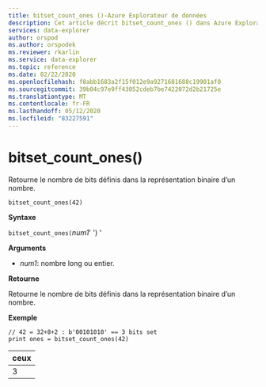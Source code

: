 ```yaml
---
title: bitset_count_ones ()-Azure Explorateur de données
description: Cet article décrit bitset_count_ones () dans Azure Explorateur de données.
services: data-explorer
author: orspod
ms.author: orspodek
ms.reviewer: rkarlin
ms.service: data-explorer
ms.topic: reference
ms.date: 02/22/2020
ms.openlocfilehash: f8abb1683a2f15f012e9a9271681688c19901af0
ms.sourcegitcommit: 39b04c97e9ff43052cdeb7be7422072d2b21725e
ms.translationtype: MT
ms.contentlocale: fr-FR
ms.lasthandoff: 05/12/2020
ms.locfileid: "83227591"
---
```

# <a name="bitset_count_ones"></a>bitset_count_ones()

Retourne le nombre de bits définis dans la représentation binaire d’un nombre.

```kusto
bitset_count_ones(42)
```

**Syntaxe**

`bitset_count_ones(`*num1*' ') '

**Arguments**

* *num1*: nombre long ou entier.

**Retourne**

Retourne le nombre de bits définis dans la représentation binaire d’un nombre.

**Exemple**

<!-- csl: https://help.kusto.windows.net/Samples -->
```kusto
// 42 = 32+8+2 : b'00101010' == 3 bits set
print ones = bitset_count_ones(42) 
```

|ceux|
|---|
|3|
